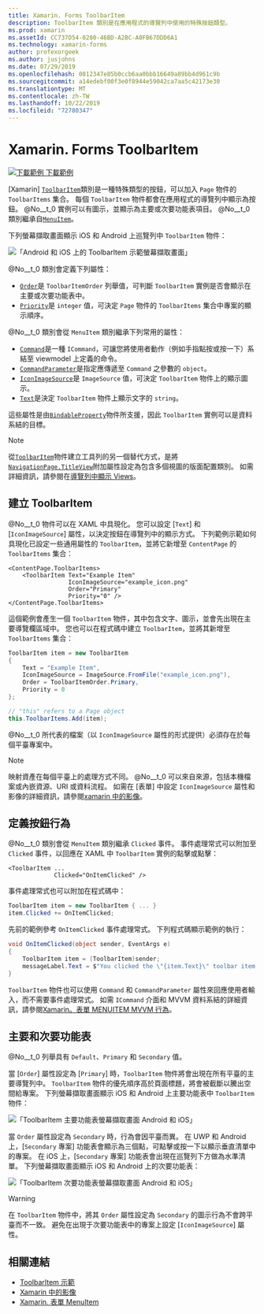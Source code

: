 ```yaml
---
title: Xamarin. Forms ToolbarItem
description: ToolbarItem 類別是在應用程式的導覽列中使用的特殊按鈕類型。
ms.prod: xamarin
ms.assetId: CC737D54-0280-46BD-A2BC-A0FB67DDD6A1
ms.technology: xamarin-forms
author: profexorgeek
ms.author: jusjohns
ms.date: 07/29/2019
ms.openlocfilehash: 0812347e85b0ccb6aa0bbb16649a89bb4d961c9b
ms.sourcegitcommit: a14edebf00f3e0f8944e59042ca7aa5c42173e30
ms.translationtype: MT
ms.contentlocale: zh-TW
ms.lasthandoff: 10/22/2019
ms.locfileid: "72780347"
---
```

# <a name="xamarinforms-toolbaritem"></a>Xamarin. Forms ToolbarItem

[![下載範例](~/media/shared/download.png) 下載範例](https://docs.microsoft.com/samples/xamarin/xamarin-forms-samples/userinterface-toolbaritem/)

[Xamarin] [`ToolbarItem`](xref:Xamarin.Forms.ToolbarItem)類別是一種特殊類型的按鈕，可以加入 `Page` 物件的 `ToolbarItems` 集合。 每個 `ToolbarItem` 物件都會在應用程式的導覽列中顯示為按鈕。 @No__t_0 實例可以有圖示，並顯示為主要或次要功能表項目。 @No__t_0 類別繼承自[`MenuItem`](xref:Xamarin.Forms.MenuItem)。

下列螢幕擷取畫面顯示 iOS 和 Android 上巡覽列中 `ToolbarItem` 物件：

![「Android 和 iOS 上的 ToolbarItem 示範螢幕擷取畫面」](toolbaritem-images/toolbaritem-device-screenshot.png "Android 和 iOS 上的 ToolbarItem 示範螢幕擷取畫面")

@No__t_0 類別會定義下列屬性：

* [`Order`](xref:Xamarin.Forms.ToolbarItem.Order)是 `ToolbarItemOrder` 列舉值，可判斷 `ToolbarItem` 實例是否會顯示在主要或次要功能表中。
* [`Priority`](xref:Xamarin.Forms.ToolbarItem.Priority)是 `integer` 值，可決定 `Page` 物件的 `ToolbarItems` 集合中專案的顯示順序。

@No__t_0 類別會從 `MenuItem` 類別繼承下列常用的屬性：

* [`Command`](xref:Xamarin.Forms.MenuItem.Command)是一種 `ICommand`，可讓您將使用者動作（例如手指點按或按一下）系結至 viewmodel 上定義的命令。
* [`CommandParameter`](xref:Xamarin.Forms.MenuItem.CommandParameter)是指定應傳遞至 `Command` 之參數的 `object`。
* [`IconImageSource`](xref:Xamarin.Forms.MenuItem.IconImageSource)是 `ImageSource` 值，可決定 `ToolbarItem` 物件上的顯示圖示。
* [`Text`](xref:Xamarin.Forms.MenuItem.Text)是決定 `ToolbarItem` 物件上顯示文字的 `string`。

這些屬性是由[`BindableProperty`](xref:Xamarin.Forms.BindableProperty)物件所支援，因此 `ToolbarItem` 實例可以是資料系結的目標。

> [!NOTE]
> 從[`ToolbarItem`](xref:Xamarin.Forms.ToolbarItem)物件建立工具列的另一個替代方式，是將[`NavigationPage.TitleView`](xref:Xamarin.Forms.NavigationPage.TitleViewProperty)附加屬性設定為包含多個視圖的版面配置類別。 如需詳細資訊，請參閱在[導覽列中顯示 Views](~/xamarin-forms/app-fundamentals/navigation/hierarchical.md#displaying-views-in-the-navigation-bar)。

## <a name="create-a-toolbaritem"></a>建立 ToolbarItem

@No__t_0 物件可以在 XAML 中具現化。 您可以設定 [`Text`] 和 [`IconImageSource`] 屬性，以決定按鈕在導覽列中的顯示方式。 下列範例示範如何具現化已設定一些通用屬性的 `ToolbarItem`，並將它新增至 `ContentPage` 的 `ToolbarItems` 集合：

```xaml
<ContentPage.ToolbarItems>
    <ToolbarItem Text="Example Item"
                 IconImageSource="example_icon.png"
                 Order="Primary"
                 Priority="0" />
</ContentPage.ToolbarItems>
```

這個範例會產生一個 `ToolbarItem` 物件，其中包含文字、圖示，並會先出現在主要導覽欄區域中。 您也可以在程式碼中建立 `ToolbarItem`，並將其新增至 `ToolbarItems` 集合：

```csharp
ToolbarItem item = new ToolbarItem
{
    Text = "Example Item",
    IconImageSource = ImageSource.FromFile("example_icon.png"),
    Order = ToolbarItemOrder.Primary,
    Priority = 0
};

// "this" refers to a Page object
this.ToolbarItems.Add(item);
```

@No__t_0 所代表的檔案（以 `IconImageSource` 屬性的形式提供）必須存在於每個平臺專案中。

> [!NOTE]
> 映射資產在每個平臺上的處理方式不同。 @No__t_0 可以來自來源，包括本機檔案或內嵌資源、URI 或資料流程。 如需在 [表單] 中設定 `IconImageSource` 屬性和影像的詳細資訊，請參閱[xamarin 中的影像](~/xamarin-forms/user-interface/images.md)。

## <a name="define-button-behavior"></a>定義按鈕行為

@No__t_0 類別會從 `MenuItem` 類別繼承 `Clicked` 事件。 事件處理常式可以附加至 `Clicked` 事件，以回應在 XAML 中 `ToolbarItem` 實例的點擊或點擊：

```xaml
<ToolbarItem ...
             Clicked="OnItemClicked" />
```

事件處理常式也可以附加在程式碼中：

```csharp
ToolbarItem item = new ToolbarItem { ... }
item.Clicked += OnItemClicked;
```

先前的範例參考 `OnItemClicked` 事件處理常式。 下列程式碼顯示範例的執行：

```csharp
void OnItemClicked(object sender, EventArgs e)
{
    ToolbarItem item = (ToolbarItem)sender;
    messageLabel.Text = $"You clicked the \"{item.Text}\" toolbar item.";
}
```

`ToolbarItem` 物件也可以使用 `Command` 和 `CommandParameter` 屬性來回應使用者輸入，而不需要事件處理常式。 如需 `ICommand` 介面和 MVVM 資料系結的詳細資訊，請參閱[Xamarin。表單 MENUITEM MVVM 行為](~/xamarin-forms/user-interface/menuitem.md#define-menuitem-behavior-with-mvvm)。

## <a name="primary-and-secondary-menus"></a>主要和次要功能表

@No__t_0 列舉具有 `Default`、`Primary` 和 `Secondary` 值。

當 [`Order`] 屬性設定為 [`Primary`] 時，`ToolbarItem` 物件將會出現在所有平臺的主要導覽列中。 `ToolbarItem` 物件的優先順序高於頁面標題，將會被截斷以騰出空間給專案。 下列螢幕擷取畫面顯示 iOS 和 Android 上主要功能表中 `ToolbarItem` 物件：

![「ToolbarItem 主要功能表螢幕擷取畫面 Android 和 iOS」](toolbaritem-images/toolbaritem-primary-menu.png "ToolbarItem Android 和 iOS 上的主要功能表螢幕擷取畫面")

當 `Order` 屬性設定為 `Secondary` 時，行為會因平臺而異。 在 UWP 和 Android 上，[`Secondary` 專案] 功能表會顯示為三個點，可點擊或按一下以顯示垂直清單中的專案。 在 iOS 上，[`Secondary` 專案] 功能表會出現在巡覽列下方做為水準清單。 下列螢幕擷取畫面顯示 iOS 和 Android 上的次要功能表：

![「ToolbarItem 次要功能表螢幕擷取畫面 Android 和 iOS」](toolbaritem-images/toolbaritem-secondary-menu.png "在 Android 和 iOS 上 ToolbarItem 次要功能表螢幕擷取畫面")

> [!WARNING]
> 在 `ToolbarItem` 物件中，將其 `Order` 屬性設定為 `Secondary` 的圖示行為不會跨平臺而不一致。 避免在出現于次要功能表中的專案上設定 [`IconImageSource`] 屬性。

## <a name="related-links"></a>相關連結

* [ToolbarItem 示範](https://docs.microsoft.com/samples/xamarin/xamarin-forms-samples/userinterface-toolbaritem/)
* [Xamarin 中的影像](~/xamarin-forms/user-interface/images.md)
* [Xamarin. 表單 MenuItem](~/xamarin-forms/user-interface/menuitem.md)

